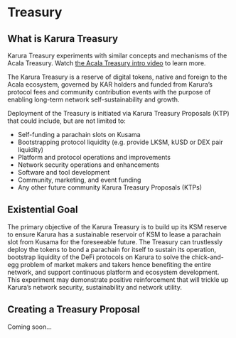 # Treasury

## What is Karura Treasury

Karura Treasury experiments with similar concepts and mechanisms of the Acala Treasury. Watch [the Acala Treasury intro video](https://www.youtube.com/watch?v=Wh8g89OPFH8) to learn more.

The Karura Treasury is a reserve of digital tokens, native and foreign to the Acala ecosystem, governed by KAR holders and funded from Karura’s protocol fees and community contribution events with the purpose of enabling long-term network self-sustainability and growth.

Deployment of the Treasury is initiated via Karura Treasury Proposals \(KTP\) that could include, but are not limited to:

* Self-funding a parachain slots on Kusama
* Bootstrapping protocol liquidity \(e.g. provide LKSM, kUSD or DEX pair liquidity\)
* Platform and protocol operations and improvements
* Network security operations and enhancements
* Software and tool development
* Community, marketing, and event funding
* Any other future community Karura Treasury Proposals \(KTPs\)

## Existential Goal

The primary objective of the Karura Treasury is to build up its KSM reserve to ensure Karura has a sustainable reservoir of KSM to lease a parachain slot from Kusama for the foreseeable future. The Treasury can trustlessly deploy the tokens to bond a parachain for itself to sustain its operation, bootstrap liquidity of the DeFi protocols on Karura to solve the chick-and-egg problem of market makers and takers hence benefiting the entire network, and support continuous platform and ecosystem development. This experiment may demonstrate positive reinforcement that will trickle up Karura’s network security, sustainability and network utility.

## Creating a Treasury Proposal

Coming soon...


